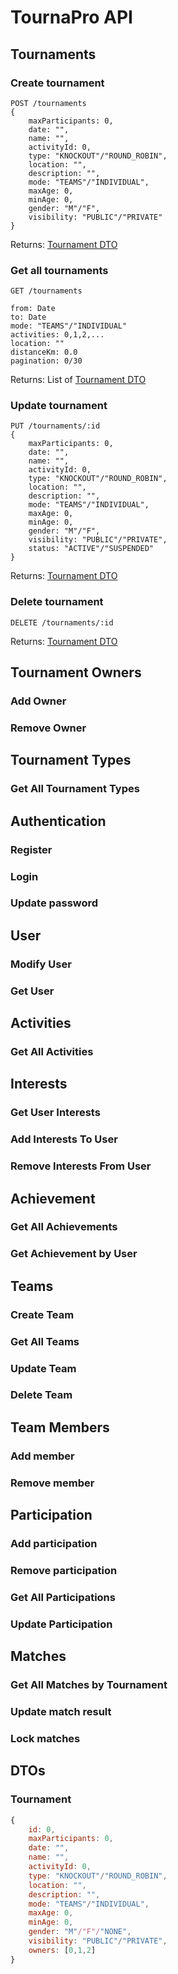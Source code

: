 # TournaPro API

## Tournaments

### Create tournament

```text
POST /tournaments
{
    maxParticipants: 0,
    date: "",
    name: "",
    activityId: 0,
    type: "KNOCKOUT"/"ROUND_ROBIN",
    location: "",
    description: "",
    mode: "TEAMS"/"INDIVIDUAL",
    maxAge: 0,
    minAge: 0,
    gender: "M"/"F",
    visibility: "PUBLIC"/"PRIVATE"
}
```

Returns: [Tournament DTO](#tournament)

### Get all tournaments

```text
GET /tournaments

from: Date
to: Date
mode: "TEAMS"/"INDIVIDUAL"
activities: 0,1,2,...
location: ""
distanceKm: 0.0
pagination: 0/30
```

Returns: List of [Tournament DTO](#tournament)

### Update tournament

```text
PUT /tournaments/:id
{
    maxParticipants: 0,
    date: "",
    name: "",
    activityId: 0,
    type: "KNOCKOUT"/"ROUND_ROBIN",
    location: "",
    description: "",
    mode: "TEAMS"/"INDIVIDUAL",
    maxAge: 0,
    minAge: 0,
    gender: "M"/"F",
    visibility: "PUBLIC"/"PRIVATE",
    status: "ACTIVE"/"SUSPENDED"
}
```

Returns: [Tournament DTO](#tournament)

### Delete tournament

```text
DELETE /tournaments/:id
```

Returns: [Tournament DTO](#tournament)

## Tournament Owners

### Add Owner

### Remove Owner

## Tournament Types

### Get All Tournament Types

## Authentication

### Register

### Login

### Update password

## User

### Modify User

### Get User

## Activities

### Get All Activities

## Interests

### Get User Interests

### Add Interests To User

### Remove Interests From User

## Achievement

### Get All Achievements

### Get Achievement by User

## Teams

### Create Team

### Get All Teams

### Update Team

### Delete Team

## Team Members

### Add member

### Remove member

## Participation

### Add participation

### Remove participation

### Get All Participations

### Update Participation

## Matches

### Get All Matches by Tournament

### Update match result

### Lock matches

## DTOs

### Tournament

```js
{
    id: 0,
    maxParticipants: 0,
    date: "",
    name: "",
    activityId: 0,
    type: "KNOCKOUT"/"ROUND_ROBIN",
    location: "",
    description: "",
    mode: "TEAMS"/"INDIVIDUAL",
    maxAge: 0,
    minAge: 0,
    gender: "M"/"F"/"NONE",
    visibility: "PUBLIC"/"PRIVATE",
    owners: [0,1,2]
}
```
